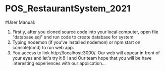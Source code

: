# POS_RestaurantSystem_2021
#User Manual:
1) Firstly, after you cloned source code into your local computer, open file "database.sql" and run code to create database for system
2) Typing nodemon (if you've installed nodemon) or npm start on console(cmd) to run web app.
3) You access to link http://localhost:3000/. Our web will appear in front of your eyes and let's try it !!
  I and Our team hope that you will be have interesting experiences with our application...
